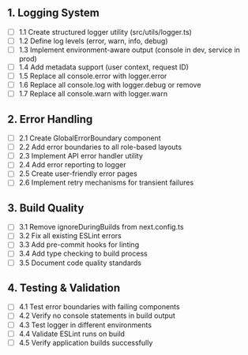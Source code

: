 ## 1. Logging System
- [ ] 1.1 Create structured logger utility (src/utils/logger.ts)
- [ ] 1.2 Define log levels (error, warn, info, debug)
- [ ] 1.3 Implement environment-aware output (console in dev, service in prod)
- [ ] 1.4 Add metadata support (user context, request ID)
- [ ] 1.5 Replace all console.error with logger.error
- [ ] 1.6 Replace all console.log with logger.debug or remove
- [ ] 1.7 Replace all console.warn with logger.warn

## 2. Error Handling
- [ ] 2.1 Create GlobalErrorBoundary component
- [ ] 2.2 Add error boundaries to all role-based layouts
- [ ] 2.3 Implement API error handler utility
- [ ] 2.4 Add error reporting to logger
- [ ] 2.5 Create user-friendly error pages
- [ ] 2.6 Implement retry mechanisms for transient failures

## 3. Build Quality
- [ ] 3.1 Remove ignoreDuringBuilds from next.config.ts
- [ ] 3.2 Fix all existing ESLint errors
- [ ] 3.3 Add pre-commit hooks for linting
- [ ] 3.4 Add type checking to build process
- [ ] 3.5 Document code quality standards

## 4. Testing & Validation
- [ ] 4.1 Test error boundaries with failing components
- [ ] 4.2 Verify no console statements in build output
- [ ] 4.3 Test logger in different environments
- [ ] 4.4 Validate ESLint runs on build
- [ ] 4.5 Verify application builds successfully
